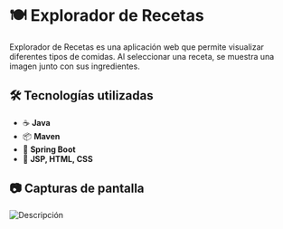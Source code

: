 # 🍽️ Explorador de Recetas  

Explorador de Recetas es una aplicación web que permite visualizar diferentes tipos de comidas. Al seleccionar una receta, se muestra una imagen junto con sus ingredientes.  

## 🛠️ Tecnologías utilizadas  

- ☕ **Java**  
- 📦 **Maven**  
- 🌱 **Spring Boot**  
- 🎨 **JSP, HTML, CSS**  

## 📷 Capturas de pantalla
![Descripción]("https://pbs.twimg.com/media/Gi4fB7lX0AAjNb6?format=jpg&name=medium")
